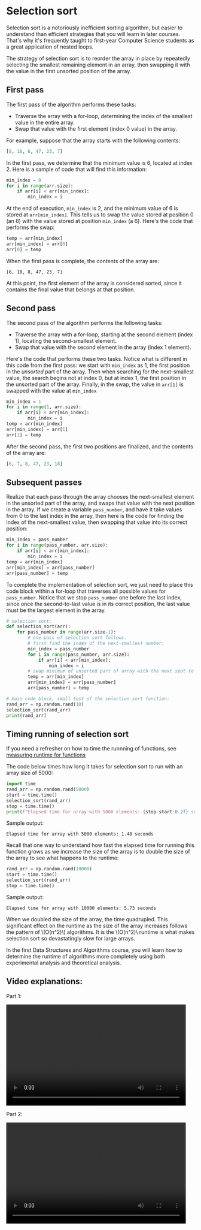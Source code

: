 # Selection sort
Selection sort is a notoriously inefficient sorting algorithm, but easier to understand than efficient strategies that you will learn in later courses. That's why it's frequently taught to first-year Computer Science students as a great application of nested loops.

The strategy of selection sort is to reorder the array in place by repeatedly selecting the smallest remaining element in an array, then swapping it with the value in the first unsorted position of the array.

## First pass
The first pass of the algorithm performs these tasks:
* Traverse the array with a for-loop, determining the index of the smallest value in the entire array.
* Swap that value with the first element (index 0 value) in the array.

For example, suppose that the array starts with the following contents:
```python
[8, 18, 6, 47, 23, 7]
```
In the first pass, we determine that the minimum value is 6, located at index 2. Here is a sample of code that will find this information:
```python
min_index = 0
for i in range(arr.size):
    if arr[i] < arr[min_index]:
        min_index = i
```
At the end of execution, `min_index` is 2, and the minimum value of 6 is stored at `arr[min_index]`.
This tells us to swap the value stored at position 0 (an 8) with the value stored at position `min_index` (a 6). Here's the code that performs the swap:
```python
temp = arr[min_index]
arr[min_index] = arr[0]
arr[0] = temp
```
When the first pass is complete, the contents of the array are:
```
[6, 18, 8, 47, 23, 7]
```
At this point, the first element of the array is considered sorted, since it contains the final value that belongs at that position.

## Second pass
The second pass of the algorithm performs the following tasks:
* Traverse the array with a for-loop, starting at the second element (index 1), locating the second-smallest element.
* Swap that value with the second element in the array (index 1 element).

Here's the code that performs these two tasks. Notice what is different in this code from the first pass: we start with `min_index` as 1, the first position in the *unsorted* part of the array. Then when searching for the next-smallest value, the search begins not at index 0, but at index 1, the first position in the unsorted part of the array. Finally, in the swap, the value in `arr[1]` is swapped with the value at `min_index`
```python
min_index = 1
for i in range(1, arr.size):
    if arr[i] < arr[min_index]:
        min_index = i
temp = arr[min_index]
arr[min_index] = arr[1]
arr[1] = temp
```
After the second pass, the first two positions are finalized, and the contents of the array are:
```python
[6, 7, 8, 47, 23, 18]
```

## Subsequent passes
Realize that each pass through the array chooses the next-smallest element in the unsorted part of the array, and swaps that value with the next position in the array. If we create a variable `pass_number`, and have it take values from 0 to the last index in the array, then here is the code for finding the index of the next-smallest value, then swapping that value into its correct position:
```python
min_index = pass_number
for i in range(pass_number, arr.size):
    if arr[i] < arr[min_index]:
        min_index = i
temp = arr[min_index]
arr[min_index] = arr[pass_number]
arr[pass_number] = temp
```

To complete the implementation of selection sort, we just need to place this code block within a for-loop that traverses all possible values for `pass_number`. Notice that we stop `pass_number` one before the last index, since once the second-to-last value is in its correct position, the last value must be the largest element in the array.
```python
# selection sort:
def selection_sort(arr):
    for pass_number in range(arr.size-1):
        # one pass of selection sort follows.
        # first find the index of the next-smallest number:
        min_index = pass_number
        for i in range(pass_number, arr.size):
            if arr[i] < arr[min_index]:
                min_index = i
        # swap minimum of unsorted part of array with the next spot to be sorted:
        temp = arr[min_index]
        arr[min_index] = arr[pass_number]
        arr[pass_number] = temp

# main code block, small test of the selection sort function:
rand_arr = np.random.rand(10)
selection_sort(rand_arr)
print(rand_arr)
```

## Timing running of selection sort

If you need a refresher on how to time the runnning of functions, see [measuring runtime for functions](../functions/experimental_runtime.md)

The code below times how long it takes for selection sort to run with an array size of 5000:
```python
import time
rand_arr = np.random.rand(5000)
start = time.time()
selection_sort(rand_arr)
stop = time.time()
print(f"Elapsed time for array with 5000 elements: {stop-start:0.2f} seconds")
```

Sample output:
```
Elapsed time for array with 5000 elements: 1.48 seconds
```

Recall that one way to understand how fast the elapsed time for running this function grows as we increase the size of the array is to double the size of the array to see what happens to the runtime:

```python
rand_arr = np.random.rand(10000)
start = time.time()
selection_sort(rand_arr)
stop = time.time()
```

Sample output:
```
Elapsed time for array with 10000 elements: 5.73 seconds
```
When we doubled the size of the array, the time quadrupled. This significant effect on the runtime as the size of the array increases follows the pattern of \\(O(n^2)\\) algorithms. It is the \\(O(n^2)\\ runtime is what makes selection sort so devastatingly slow for large arrays.

In the first Data Structures and Algorithms course, you will learn how to determine the runtime of algorithms more completely using both experimental analysis and theoretical analysis.

## Video explanations:
Part 1:

<video src="https://cs.du.edu/~ftl/1352/videos/sorting/select_sort_part1.mp4" width="480" height="270" controls></video>

Part 2:

<video src="https://cs.du.edu/~ftl/1352/videos/sorting/select_sort_part2.mp4" width="480" height="270" controls></video>






